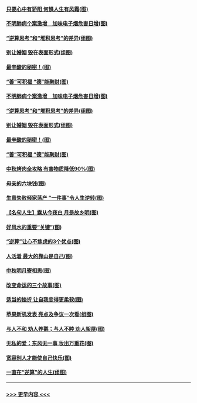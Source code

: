 #### [只要心中有骄阳 何惧人生有风霜(图)](../pages/p8/907320.md?t=09141000) 
#### [不明肺病个案激增　加味电子烟危害日增(图)](../pages/p8/907307.md?t=09141000) 
#### [“逆算思考”和“堆积思考”的差异(组图)](../pages/p8/907229.md?t=09141000) 
#### [别让婚姻 毁在表面形式(组图)](../pages/p8/907118.md?t=09141000) 
#### [最辛酸的秘密！(图)](../pages/p8/906327.md?t=09141000) 
#### [“善”可积福 “德”能聚财(图)](../pages/p8/906906.md?t=09141000) 
#### [不明肺病个案激增　加味电子烟危害日增(图)](../pages/p8/907307.md?t=09141000) 
#### [“逆算思考”和“堆积思考”的差异(组图)](../pages/p8/907229.md?t=09141000) 
#### [别让婚姻 毁在表面形式(组图)](../pages/p8/907118.md?t=09141000) 
#### [最辛酸的秘密！(图)](../pages/p8/906327.md?t=09141000) 
#### [“善”可积福 “德”能聚财(图)](../pages/p8/906906.md?t=09141000) 
#### [中秋烤肉全攻略 有害物质降低90%(图)](../pages/p8/907227.md?t=09141000) 
#### [母亲的六块钱(图)](../pages/p8/907107.md?t=09141000) 
#### [生意失败倾家荡产 “一件事”令人生逆转(图)](../pages/p8/907101.md?t=09141000) 
#### [【名句人生】露从今夜白 月是故乡明(图)](../pages/p8/906558.md?t=09141000) 
#### [好风水的重要“关键”(图)](../pages/p8/907087.md?t=09141000) 
#### [“逆算”让心不焦虑的3个优点(图)](../pages/p8/907070.md?t=09141000) 
#### [人活着 最大的靠山是自己(图)](../pages/p8/906329.md?t=09141000) 
#### [中秋明月寄相思(图)](../pages/p8/906932.md?t=09141000) 
#### [改变命运的三个故事(图)](../pages/p8/906257.md?t=09141000) 
#### [适当的挫折 让自我变得更柔软(图)](../pages/p8/906984.md?t=09141000) 
#### [苹果新机发表 亮点及争议一次看(组图)](../pages/p8/906967.md?t=09141000) 
#### [与人不和 劝人养鹅；与人不睦 劝人架屋(图)](../pages/p8/906905.md?t=09141000) 
#### [无私的爱：东风无一事 妆出万重花(图)](../pages/p8/906862.md?t=09141000) 
#### [宽容别人才能使自己快乐(图)](../pages/p8/906553.md?t=09141000) 
#### [一直在“逆算”的人生(组图)](../pages/p8/906796.md?t=09141000) 

----
#### [ >>> 更早内容 <<< ](../indexes/p8-earlier.md)
